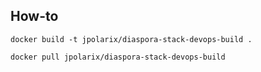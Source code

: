 ## How-to
```
docker build -t jpolarix/diaspora-stack-devops-build .
```
```
docker pull jpolarix/diaspora-stack-devops-build
```
